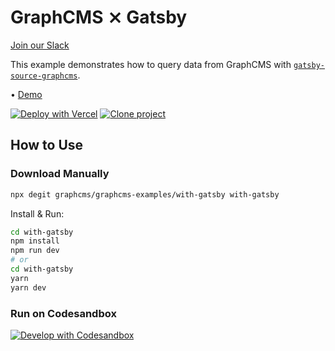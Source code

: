 # GraphCMS ⨯ Gatsby

[Join our Slack](https://slack.graphcms.com)

This example demonstrates how to query data from GraphCMS with [`gatsby-source-graphcms`](https://github.com/GraphCMS/gatsby-source-graphcms).

• [Demo](https://graphcms-with-gatsby.now.sh)

[![Deploy with Vercel](https://vercel.com/button)](https://vercel.com/import/project?template=https://github.com/GraphCMS/graphcms-examples/tree/master/with-gatsby) [![Clone project](https://graphcms.com/button)](https://app.graphcms.com/clone/0ff23f7a41ce4da69a366ab299cc24d8)

## How to Use

### Download Manually

```bash
npx degit graphcms/graphcms-examples/with-gatsby with-gatsby
```

Install & Run:

```bash
cd with-gatsby
npm install
npm run dev
# or
cd with-gatsby
yarn
yarn dev
```

### Run on Codesandbox

[![Develop with Codesandbox](https://codesandbox.io/static/img/play-codesandbox.svg)](https://codesandbox.io/s/github/GraphCMS/graphcms-examples/tree/master/with-gatsby)
